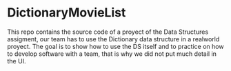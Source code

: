 # DictionaryMovieList
This repo contains the source code of a proyect of the Data Structures assigment, our team has to use the Dictionary data structure in a realworld proyect. The goal is to show how to use the DS itself and to practice on how to develop software with a team, that is why we did not put much detail in the UI.

